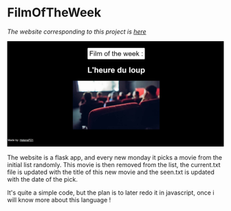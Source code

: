 # FilmOfTheWeek

*The website corresponding to this project is [here](http://www.film.helene-p.fr/)*

![](/Screenshot_464.png)

The website is a flask app, and every new monday it picks a movie from the initial list randomly.
This movie is then removed from the list, the current.txt file is updated with the title of this
new movie and the seen.txt is updated with the date of the pick.

It's quite a simple code, but the plan is to later redo it in javascript, once i will know more
about this language !
